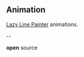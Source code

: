 ## Animation

[Lazy Line Painter][lazy-line-painter] animations.

[lazy-line-painter]:https://github.com/camoconnell/lazy-line-painter/

--

<!-- .slide: id="open-source" class="modal" data-modal-title="Open  Source" -->

<!-- .slide: data-background="#dd5567" -->


**open** source
